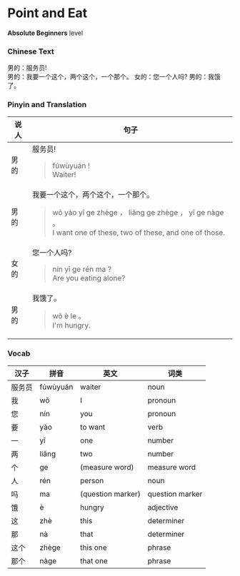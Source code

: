 # Point and Eat
**Absolute Beginners** level
### Chinese Text
男的：服务员!<br />男的：我要一个这个，两个这个，一个那个。
女的：您一个人吗?
男的：我饿了。

### Pinyin and Translation
|说人|句子|
|----|----|
|男的|服务员!<blockquote>fúwùyuán !<br />Waiter!</blockquote>|
|男的|我要一个这个，两个这个，一个那个。<blockquote>wǒ yào yī ge zhège ， liǎng ge zhège ， yī ge nàge 。<br />I want one of these, two of these, and one of those.</blockquote>|
|女的|您一个人吗?<blockquote>nín yī ge rén ma ?<br />Are you eating alone?</blockquote>|
|男的|我饿了。<blockquote>wǒ è le 。<br />I'm hungry.</blockquote>|
### Vocab
|汉子|拼音|英文|词类|
|----|----|----|----|
|服务员|fúwùyuán|waiter|noun|
|我|wǒ|I|pronoun|
|您|nín|you|pronoun|
|要|yào|to want|verb|
|一|yī|one|number|
|两|liǎng|two|number|
|个|ge|(measure word)|measure word|
|人|rén|person|noun|
|吗|ma|(question marker)|question marker|
|饿|è|hungry|adjective|
|这|zhè|this|determiner|
|那|nà|that|determiner|
|这个|zhège|this one|phrase|
|那个|nàge|that one|phrase|